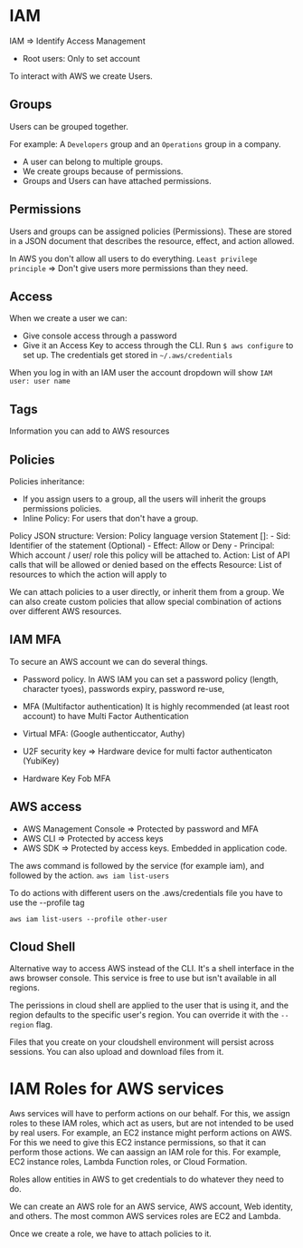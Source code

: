 # IAM
IAM => Identify Access Management

- Root users: Only to set account

To interact with AWS we create Users. 

## Groups
Users can be grouped together.

For example: A `Developers` group and an `Operations` group in a company.

- A user can belong to multiple groups.
- We create groups because of permissions.
- Groups and Users can have attached permissions.

## Permissions
Users and groups can be assigned policies (Permissions). These are stored in a JSON document that describes the resource, effect, and action allowed.

In AWS you don't allow all users to do everything.
`Least privilege principle` => Don't give users more permissions than they need.

## Access
When we create a user we can:
- Give console access through a password
- Give it an Access Key to access through the CLI. Run `$ aws configure` to set up. The credentials get stored in `~/.aws/credentials`

When you log in with an IAM user the account dropdown will show `IAM user: user name`

## Tags
Information you can add to AWS resources

## Policies
Policies inheritance:
- If you assign users to a group, all the users will inherit the groups permissions policies.
- Inline Policy: For users that don't have a group.

Policy JSON structure:
Version: Policy language version
Statement []: 
    - Sid: Identifier of the statement (Optional)
    - Effect: Allow or Deny
    - Principal: Which account / user/ role this policy will be attached to.
Action: List of API calls that will be allowed or denied based on the effects
Resource: List of resources to which the action will apply to

We can attach policies to a user directly, or inherit them from a group.
We can also create custom policies that allow special combination of actions over different AWS resources.

## IAM MFA
To secure an AWS account we can do several things.

- Password policy.
In AWS IAM you can set a password policy (length, character tyoes), passwords expiry, password re-use,

- MFA (Multifactor authentication)
It is highly recommended (at least root account) to have Multi Factor Authentication

- Virtual MFA: (Google authenticcator, Authy)
- U2F security key => Hardware device for multi factor authenticaton (YubiKey)
- Hardware Key Fob MFA

## AWS access
- AWS Management Console => Protected by password and MFA
- AWS CLI => Protected by access keys
- AWS SDK => Protected by access keys. Embedded in application code.

The aws command is followed by the service (for example iam), and followed by the action.
`aws iam list-users`

To do actions with different users on the .aws/credentials file you have to use the --profile tag

`aws iam list-users --profile other-user`

## Cloud Shell
Alternative way to access AWS instead of the CLI. It's a shell interface in the aws browser console. This service is free to use but isn't available in all regions.

The perissions in cloud shell are applied to the user that is using it, and the region defaults to the specific user's region. You can override it with the `--region` flag.

Files that you create on your cloudshell environment will persist across sessions. You can also upload and download files from it.

# IAM Roles for AWS services
Aws services will have to perform actions on our behalf. For this, we assign roles to these IAM roles, which act as users, but are not intended to be used by real users.
For example, an EC2 instance might perform actions on AWS. For this we need to give this EC2 instance permissions, so that it can perform those actions. We can aassign an IAM role for this. For example, EC2 instance roles, Lambda Function roles, or Cloud Formation.

Roles allow entities in AWS to get credentials to do whatever they need to do.

We can create an AWS role for an AWS service, AWS account, Web identity, and others. The most common AWS services roles are EC2 and Lambda.

Once we create a role, we have to attach policies to it.